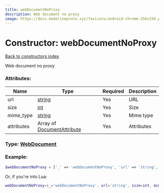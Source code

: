 ```yaml
---
title: webDocumentNoProxy
description: Web document no proxy
image: https://docs.madelineproto.xyz/favicons/android-chrome-256x256.png
---
```

# Constructor: webDocumentNoProxy  
[Back to constructors index](index.md)



Web document no proxy

### Attributes:

| Name     |    Type       | Required | Description |
|----------|---------------|----------|-------------|
|url|[string](../types/string.md) | Yes|URL|
|size|[int](../types/int.md) | Yes|Size|
|mime\_type|[string](../types/string.md) | Yes|Mime type|
|attributes|Array of [DocumentAttribute](../types/DocumentAttribute.md) | Yes|Attributes|



### Type: [WebDocument](../types/WebDocument.md)


### Example:

```php
$webDocumentNoProxy = ['_' => 'webDocumentNoProxy', 'url' => 'string', 'size' => int, 'mime_type' => 'string', 'attributes' => [DocumentAttribute, DocumentAttribute]];
```  


Or, if you're into Lua:

```lua
webDocumentNoProxy={_='webDocumentNoProxy', url='string', size=int, mime_type='string', attributes={DocumentAttribute}}

```


